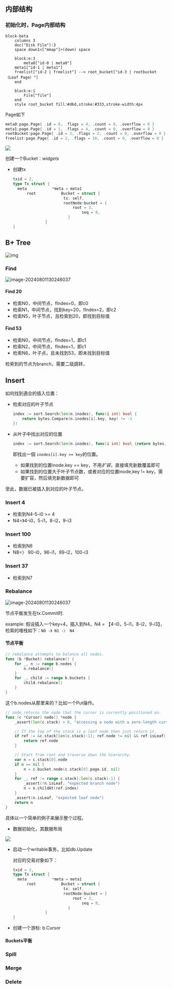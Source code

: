 

## 内部结构

### 初始化时，Page内部结构

```mermaid
block-beta
	columns 3
    doc("Disk File"):3
    space down1<["mmap"]>(down) space

	block:e:3
		meta0["id-0 | meta0"] 
    meta1["id-1 | meta1"] 
    freelist["id-2 | freelist"] --> root_bucket["id-3 | rootbucket（Leaf Page）"]
	end
	
	block:e:1
		File["file"]
	end
	style root_bucket fill:#d6d,stroke:#333,stroke-width:4px
```

Page如下

````rust
meta0:page.Page{ .id = 0, .flags = 4, .count = 0, .overflow = 0 }
meta1:page.Page{ .id = 1, .flags = 4, .count = 0, .overflow = 0 }
rootBucket:page.Page{ .id = 3, .flags = 2, .count = 0, .overflow = 0 }
freelist:page.Page{ .id = 2, .flags = 16, .count = 0, .overflow = 0 }
````

![](3.svg)

创建一个Bucket：*widgets*

- 创建tx

  ```go
  txid = 2, 
  type Tx struct {
  	meta           *meta = meta1
    	root           Bucket = struct {
      					tx: self, 
      					rootNode:bucket = {
                           	root = 3,
                            	seq = 0,
                          }
  				}         
  }  
  ```
  


## B+ Tree

![img](1*B--xjy9noLDOpIYOrcCevQ.png)	

### Find

![image-20240801130246037](p1.svg)

#### Find 20

 - 检索N0，中间节点，fIndex=0，即c0
 - 检索N1，中间节点，找到key=20，fIndex=2，即c2
 - 检索N5，叶子节点，且检索到20，即找到目标值

#### Find 53

 - 检索N0，中间节点，fIndex=1，即c1
 - 检索N2，中间节点，fIndex=1，即c1
 - 检索N6，叶子点，且未找到53，即未找到目标值

检索到的节点为branch，需要二级跳转，

## Insert

如何找到適合的插入位置：

- 检索对应的叶子节点

  ```go
  index := sort.Search(len(n.inodes), func(i int) bool {
      return bytes.Compare(n.inodes[i].key, key) != -1
  })
  ```

- 从叶子中找出对应的位置

  ```go
  index := sort.Search(len(n.inodes), func(i int) bool {return bytes.Compare(n.inodes[i].key, oldKey) != 1})
  ```

  即找出一個  `inodes[i].key >= key`的位置。

  	- 如果找到的位置inode.key == key，不用*扩容*，直接填充新数覆盖即可
  	- 如果找到的位置大于叶子节点数，或者对应的位置inode,key != key，需要扩容，然后填充新数据即可

至此，数据已被插入到对应的叶子节点。

### Insert 4

- 检索到N4-5-i0 >= 4
- N4=》4-i0，5-i1，8-i2，9-i3

### Insert 100

- 检索到N8
- N8=〉 90-i0，96-i1，99-i2，100-i3

### Insert 37

- 检索到N7

### Rebalance

![image-20240801130246037](p1.svg)

节点平衡发生在tx.Commit时.

example: 假设插入一个key=4，插入到N4，N4 = 【4-i0，5-i1，8-i2，9-i3】，检索的堆栈如下：`N0 -》 N1 -〉 N4`

#### 节点平衡

```go
// rebalance attempts to balance all nodes.
func (b *Bucket) rebalance() {
	for _, n := range b.nodes {
		n.rebalance()
	}
	for _, child := range b.buckets {
		child.rebalance()
	}
}
```

这个b.nodes从那里来的？比如一个Put操作。

```go
// node returns the node that the cursor is currently positioned on.
func (c *Cursor) node() *node {
	_assert(len(c.stack) > 0, "accessing a node with a zero-length cursor stack")

	// If the top of the stack is a leaf node then just return it.
	if ref := &c.stack[len(c.stack)-1]; ref.node != nil && ref.isLeaf() {
		return ref.node
	}

	// Start from root and traverse down the hierarchy.
	var n = c.stack[0].node
	if n == nil {
		n = c.bucket.node(c.stack[0].page.id, nil)
	}
	for _, ref := range c.stack[:len(c.stack)-1] {
		_assert(!n.isLeaf, "expected branch node")
		n = n.childAt(ref.index)
	}
	_assert(n.isLeaf, "expected leaf node")
	return n
}
```

具体以一个简单的例子来展示整个过程。

- 数据初始化，其数据布局

![](3.svg)

- 启动一个writable事务，比如db.Update

  对应的交易对象如下：

  ```go
  txid = 2, 
  type Tx struct {
  	meta           *meta = meta1
    	root           Bucket = struct {
      					tx: self, 
      					rootNode:bucket = {
                           	root = 3,
                            	seq = 0,
                          }
  				}         
  } 
  ```

- 创建一个游标: b.Cursor

#### Buckets平衡

### Spill

### Merge

### Delete

